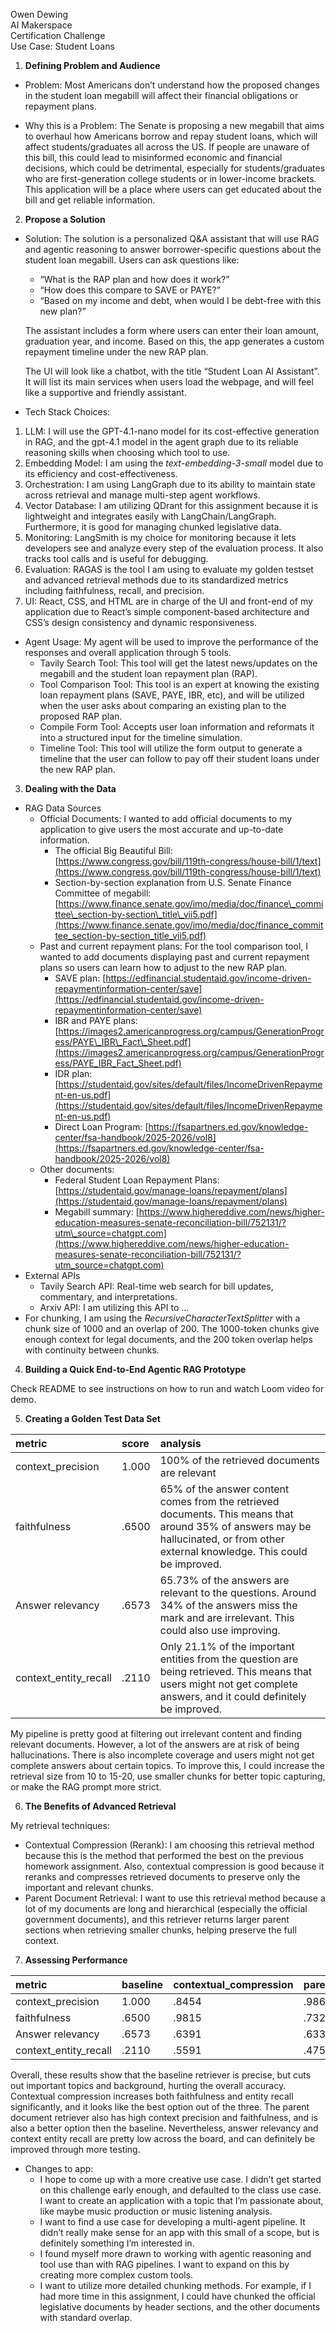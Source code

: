 Owen Dewing  
AI Makerspace  
Certification Challenge  
Use Case: Student Loans

1. **Defining Problem and Audience**

* Problem: Most Americans don’t understand how the proposed changes in the student loan megabill will affect their financial obligations or repayment plans.

* Why this is a Problem: The Senate is proposing a new megabill that aims to overhaul how Americans borrow and repay student loans, which will affect students/graduates all across the US. If people are unaware of this bill, this could lead to misinformed economic and financial decisions, which could be detrimental, especially for students/graduates who are first-generation college students or in lower-income brackets. This application will be a place where users can get educated about the bill and get reliable information.

2. **Propose a Solution**

* Solution: The solution is a personalized Q\&A assistant that will use RAG and agentic reasoning to answer borrower-specific questions about the student loan megabill. Users can ask questions like:   
  * “What is the RAP plan and how does it work?”  
  * “How does this compare to SAVE or PAYE?”  
  * “Based on my income and debt, when would I be debt-free with this new plan?”

  The assistant includes a form where users can enter their loan amount, graduation year, and income. Based on this, the app generates a custom repayment timeline under the new RAP plan.

  The UI will look like a chatbot, with the title “Student Loan AI Assistant”. It will list its main services when users load the webpage, and will feel like a supportive and friendly assistant.

* Tech Stack Choices:

1. LLM: I will use the GPT-4.1-nano model for its cost-effective generation in RAG, and the gpt-4.1 model in the agent graph due to its reliable reasoning skills when choosing which tool to use.  
2. Embedding Model: I am using the *text-embedding-3-small* model due to its efficiency and cost-effectiveness.   
3. Orchestration: I am using LangGraph due to its ability to maintain state across retrieval and manage multi-step agent workflows.  
4. Vector Database: I am utilizing QDrant for this assignment because it is lightweight and integrates easily with LangChain/LangGraph. Furthermore, it is good for managing chunked legislative data.  
5. Monitoring: LangSmith is my choice for monitoring because it lets developers see and analyze every step of the evaluation process. It also tracks tool calls and is useful for debugging.  
6. Evaluation: RAGAS is the tool I am using to evaluate my golden testset and advanced retrieval methods due to its standardized metrics including faithfulness, recall, and precision.  
7. UI: React, CSS, and HTML are in charge of the UI and front-end of my application due to React’s simple component-based architecture and CSS’s design consistency and dynamic responsiveness.

* Agent Usage: My agent will be used to improve the performance of the responses and overall application through 5 tools.  
  * Tavily Search Tool: This tool will get the latest news/updates on the megabill and the student loan repayment plan (RAP).  
  * Tool Comparison Tool: This tool is an expert at knowing the existing loan repayment plans (SAVE, PAYE, IBR, etc), and will be utilized when the user asks about comparing an existing plan to the proposed RAP plan.  
  * Compile Form Tool: Accepts user loan information and reformats it into a structured input for the timeline simulation.  
  * Timeline Tool: This tool will utilize the form output to generate a timeline that the user can follow to pay off their student loans under the new RAP plan.

3. **Dealing with the Data**

   

* RAG Data Sources  
  * Official Documents: I wanted to add official documents to my application to give users the most accurate and up-to-date information.  
    * The official Big Beautiful Bill: [https://www.congress.gov/bill/119th-congress/house-bill/1/text](https://www.congress.gov/bill/119th-congress/house-bill/1/text)  
    * Section-by-section explanation from U.S. Senate Finance Committee of megabill: [https://www.finance.senate.gov/imo/media/doc/finance\_committee\_section-by-section\_title\_vii5.pdf](https://www.finance.senate.gov/imo/media/doc/finance_committee_section-by-section_title_vii5.pdf)  
  * Past and current repayment plans: For the tool comparison tool, I wanted to add documents displaying past and current repayment plans so users can learn how to adjust to the new RAP plan.  
    * SAVE plan: [https://edfinancial.studentaid.gov/income-driven-repaymentinformation-center/save](https://edfinancial.studentaid.gov/income-driven-repaymentinformation-center/save)  
    * IBR and PAYE plans: [https://images2.americanprogress.org/campus/GenerationProgress/PAYE\_IBR\_Fact\_Sheet.pdf](https://images2.americanprogress.org/campus/GenerationProgress/PAYE_IBR_Fact_Sheet.pdf)  
    * IDR plan: [https://studentaid.gov/sites/default/files/IncomeDrivenRepayment-en-us.pdf](https://studentaid.gov/sites/default/files/IncomeDrivenRepayment-en-us.pdf)  
    * Direct Loan Program: [https://fsapartners.ed.gov/knowledge-center/fsa-handbook/2025-2026/vol8](https://fsapartners.ed.gov/knowledge-center/fsa-handbook/2025-2026/vol8)  
  * Other documents:  
    * Federal Student Loan Repayment Plans: [https://studentaid.gov/manage-loans/repayment/plans](https://studentaid.gov/manage-loans/repayment/plans)  
    * Megabill summary: [https://www.highereddive.com/news/higher-education-measures-senate-reconciliation-bill/752131/?utm\_source=chatgpt.com](https://www.highereddive.com/news/higher-education-measures-senate-reconciliation-bill/752131/?utm_source=chatgpt.com)  
* External APIs  
  * Tavily Search API: Real-time web search for bill updates, commentary, and interpretations.  
  * Arxiv API: I am utilizing this API to …  
* For chunking, I am using the *RecursiveCharacterTextSplitter* with a chunk size of 1000 and an overlap of 200\. The 1000-token chunks give enough context for legal documents, and the 200 token overlap helps with continuity between chunks.  
4. **Building a Quick End-to-End Agentic RAG Prototype**

Check README to see instructions on how to run and watch Loom video for demo.

5. **Creating a Golden Test Data Set**

| metric | score | analysis |
| :---- | :---- | :---- |
| context\_precision | 1.000 | 100% of the retrieved documents are relevant |
| faithfulness | .6500 | 65% of the answer content comes from the retrieved documents. This means that around 35% of answers may be hallucinated, or from other external knowledge. This could be improved. |
| Answer relevancy | .6573 | 65.73% of the answers are relevant to the questions. Around 34% of the answers miss the mark and are irrelevant. This could also use improving. |
| context\_entity\_recall | .2110 | Only 21.1% of the important entities from the question are being retrieved. This means that users might not get complete answers, and it could definitely be improved. |

My pipeline is pretty good at filtering out irrelevant content and finding relevant documents. However, a lot of the answers are at risk of being hallucinations. There is also incomplete coverage and users might not get complete answers about certain topics. To improve this, I could increase the retrieval size from 10 to 15-20, use smaller chunks for better topic capturing, or make the RAG prompt more strict.

6. **The Benefits of Advanced Retrieval**

My retrieval techniques:

* Contextual Compression (Rerank): I am choosing this retrieval method because this is the method that performed the best on the previous homework assignment. Also, contextual compression is good because it reranks and compresses retrieved documents to preserve only the important and relevant chunks.   
* Parent Document Retrieval: I want to use this retrieval method because a lot of my documents are long and hierarchical (especially the official government documents), and this retriever returns larger parent sections when retrieving smaller chunks, helping preserve the full context.

7. **Assessing Performance**

| metric | baseline | contextual\_compression | parent\_document |
| :---- | :---- | :---- | :---- |
| context\_precision | 1.000 | .8454 | .9861 |
| faithfulness | .6500 | .9815 | .7325 |
| Answer relevancy | .6573 | .6391 | .6335 |
| context\_entity\_recall | .2110 | .5591 | .4750 |

Overall, these results show that the baseline retriever is precise, but cuts out important topics and background, hurting the overall accuracy. Contextual compression increases both faithfulness and entity recall significantly, and it looks like the best option out of the three. The parent document retriever also has high context precision and faithfulness, and is also a better option then the baseline. Nevertheless, answer relevancy and context entity recall are pretty low across the board, and can definitely be improved through more testing.

* Changes to app:  
  * I hope to come up with a more creative use case. I didn’t get started on this challenge early enough, and defaulted to the class use case. I want to create an application with a topic that I’m passionate about, like maybe music production or music listening analysis.  
  * I want to find a use case for developing a multi-agent pipeline. It didn’t really make sense for an app with this small of a scope, but is definitely something I’m interested in.  
  * I found myself more drawn to working with agentic reasoning and tool use than with RAG pipelines. I want to expand on this by creating more complex custom tools.  
  * I want to utilize more detailed chunking methods. For example, if I had more time in this assignment, I could have chunked the official legislative documents by header sections, and the other documents with standard overlap.